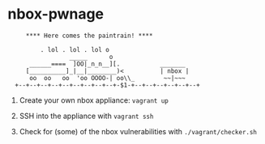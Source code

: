 # nbox-pwnage
```
     **** Here comes the paintrain! ****

         . lol . lol . lol o
                 _____      o
      ______====  ]OO|_n_n__][.           _______
     [__________]_|__|________)<          | nbox |
      oo  oo   oo  'oo OOOO-| oo\\_        ~~|~~~
  +--+--+--+--+--+--+--+--+--+-$1-+--+--+--+--+--+--+
```

1. Create your own nbox appliance: ```vagrant up```

2. SSH into the appliance with ```vagrant ssh```

3. Check for (some) of the nbox vulnerabilities with ```./vagrant/checker.sh```
